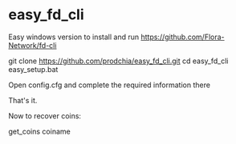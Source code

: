 # easy_fd_cli

Easy windows version to install and run  https://github.com/Flora-Network/fd-cli

git clone https://github.com/prodchia/easy_fd_cli.git
cd easy_fd_cli
easy_setup.bat

Open config.cfg and complete the required information there

That's it.

Now to recover coins:

get_coins coiname
